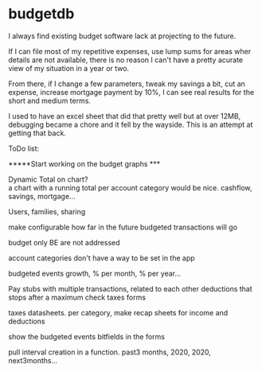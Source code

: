 # budgetdb
I always find existing budget software lack at projecting to the future.  

If I can file most of my repetitive expenses, use lump sums for areas wher details are not available, there is no reason I can't have a pretty acurate view of my situation in  a year or two.

From there, if I change a few parameters, tweak my savings a bit, cut an expense, increase mortgage payment by 10%, I can see real results for the short and medium terms.

I used to have an excel sheet that did that pretty well but at over 12MB, debugging became a chore and it fell by the wayside.  This is an attempt at getting that back.




ToDo list:

*****Start working on the budget graphs ***

Dynamic Total on chart?  
a chart with a running total per account category would be nice.  cashflow, savings, mortgage...

Users, families, sharing

make configurable how far in the future budgeted transactions will go

budget only BE are not addressed

account categories don't have a way to be set in the app

budgeted events growth, % per month, % per year...

Pay stubs with multiple transactions, related to each other
    deductions that stops after a maximum
    check taxes forms

taxes datasheets.  per category, make recap sheets for income and deductions

show the budgeted events bitfields in the forms

pull interval creation in a function.  past3 months, 2020, 2020, next3months...




